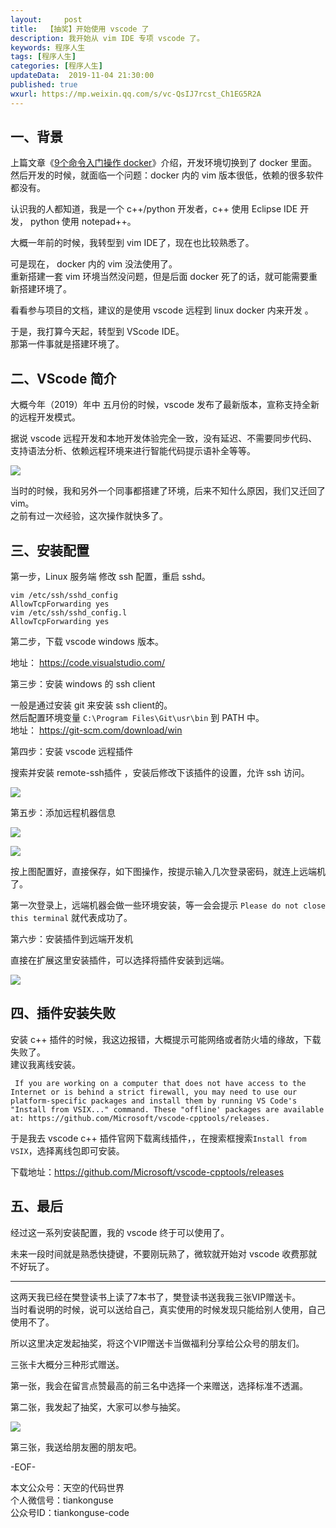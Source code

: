 ```yaml
---   
layout:     post  
title:  【抽奖】开始使用 vscode 了
description: 我开始从 vim IDE 专项 vscode 了。  
keywords: 程序人生  
tags: [程序人生]    
categories: [程序人生]  
updateData:  2019-11-04 21:30:00  
published: true  
wxurl: https://mp.weixin.qq.com/s/vc-QsIJ7rcst_Ch1EG5R2A  
---  
```




## 一、背景  

上篇文章《[9个命令入门操作 docker](https://mp.weixin.qq.com/s/CK2XFRgOQeiJXL7JAQBc3w)》介绍，开发环境切换到了 docker 里面。  
然后开发的时候，就面临一个问题：docker 内的 vim 版本很低，依赖的很多软件都没有。  


认识我的人都知道，我是一个 c++/python 开发者，c++ 使用 Eclipse IDE 开发， python 使用 notepad++。  


大概一年前的时候，我转型到 vim IDE了，现在也比较熟悉了。  


可是现在， docker 内的 vim 没法使用了。  
重新搭建一套 vim 环境当然没问题，但是后面 docker 死了的话，就可能需要重新搭建环境了。  


看看参与项目的文档，建议的是使用 vscode 远程到 linux docker 内来开发 。  


于是，我打算今天起，转型到 VScode IDE。  
那第一件事就是搭建环境了。  


## 二、VScode  简介


大概今年（2019）年中 五月份的时候，vscode 发布了最新版本，宣称支持全新的远程开发模式。  


据说 vscode 远程开发和本地开发体验完全一致，没有延迟、不需要同步代码、支持语法分析、依赖远程环境来进行智能代码提示语补全等等。  


![](https://res2019.tiankonguse.com/images/2019/11/04/001.png)  


当时的时候，我和另外一个同事都搭建了环境，后来不知什么原因，我们又迁回了 vim。  
之前有过一次经验，这次操作就快多了。  


## 三、安装配置  


第一步，Linux 服务端 修改 ssh 配置，重启 sshd。  


```
vim /etc/ssh/sshd_config
AllowTcpForwarding yes
vim /etc/ssh/sshd_config.l
AllowTcpForwarding yes
```


第二步，下载 vscode  windows 版本。  


地址： https://code.visualstudio.com/  


第三步：安装 windows 的 ssh client  


一般是通过安装 git 来安装 ssh client的。  
然后配置环境变量 `C:\Program Files\Git\usr\bin` 到 PATH 中。  
地址： https://git-scm.com/download/win  


第四步：安装 vscode 远程插件  


搜索并安装 remote-ssh插件 ，安装后修改下该插件的设置，允许 ssh 访问。  


![](https://res2019.tiankonguse.com/images/2019/11/04/002.png)  


第五步：添加远程机器信息  


![](https://res2019.tiankonguse.com/images/2019/11/04/003.png)  


![](https://res2019.tiankonguse.com/images/2019/11/04/004.png)  


按上图配置好，直接保存，如下图操作，按提示输入几次登录密码，就连上远端机了。  


第一次登录上，远端机器会做一些环境安装，等一会会提示 `Please do not close this terminal` 就代表成功了。  


第六步：安装插件到远端开发机  


直接在扩展这里安装插件，可以选择将插件安装到远端。  


![](https://res2019.tiankonguse.com/images/2019/11/04/005.png)  


## 四、插件安装失败  

安装 c++ 插件的时候，我这边报错，大概提示可能网络或者防火墙的缘故，下载失败了。  
建议我离线安装。  


```
 If you are working on a computer that does not have access to the Internet or is behind a strict firewall, you may need to use our platform-specific packages and install them by running VS Code's "Install from VSIX..." command. These "offline' packages are available at: https://github.com/Microsoft/vscode-cpptools/releases.
```


于是我去 vscode c++ 插件官网下载离线插件，，在搜索框搜索`Install from VSIX`，选择离线包即可安装。  


下载地址：https://github.com/Microsoft/vscode-cpptools/releases   


## 五、最后  

经过这一系列安装配置，我的 vscode 终于可以使用了。  


未来一段时间就是熟悉快捷键，不要刚玩熟了，微软就开始对 vscode 收费那就不好玩了。  


----


这两天我已经在樊登读书上读了7本书了，樊登读书送我我三张VIP赠送卡。  
当时看说明的时候，说可以送给自己，真实使用的时候发现只能给别人使用，自己使用不了。  


所以这里决定发起抽奖，将这个VIP赠送卡当做福利分享给公众号的朋友们。  


三张卡大概分三种形式赠送。  


第一张，我会在留言点赞最高的前三名中选择一个来赠送，选择标准不透漏。  


第二张，我发起了抽奖，大家可以参与抽奖。  


![](https://res2019.tiankonguse.com/images/2019/11/04/006.png)  


第三张，我送给朋友圈的朋友吧。  



-EOF-  


本文公众号：天空的代码世界  
个人微信号：tiankonguse  
公众号ID：tiankonguse-code  
  

